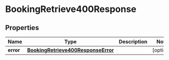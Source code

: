 

# BookingRetrieve400Response


## Properties

| Name | Type | Description | Notes |
|------------ | ------------- | ------------- | -------------|
|**error** | [**BookingRetrieve400ResponseError**](BookingRetrieve400ResponseError.md) |  |  [optional] |



